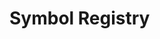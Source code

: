 # Symbol Registry

<SymbolRef name="Agent" path="agents.mdx" />

<SymbolRef name="Annotated" path="https://docs.python.org/3/library/typing.html#typing.Annotated.mdx" />

<SymbolRef name="Any" path="https://docs.python.org/3/library/typing.html#typing.Any.mdx" />

<SymbolRef name="AsyncAgent" path="agents.mdx" />

<SymbolRef name="AsyncCall" path="calls.mdx" />

<SymbolRef name="AsyncContextCall" path="calls.mdx" />

<SymbolRef name="AsyncContextStream" path="responses.mdx" />

<SymbolRef name="AsyncContextStructuredStream" path="responses.mdx" />

<SymbolRef name="AsyncStream" path="responses.mdx" />

<SymbolRef name="AsyncStructuredAgent" path="agents.mdx" />

<SymbolRef name="AsyncStructuredCall" path="calls.mdx" />

<SymbolRef name="AsyncStructuredContextCall" path="calls.mdx" />

<SymbolRef name="AsyncStructuredStream" path="responses.mdx" />

<SymbolRef name="Audio" path="content.mdx" />

<SymbolRef name="BaseException" path="https://docs.python.org/3/library/exceptions.html#BaseException.mdx" />

<SymbolRef name="Call" path="calls.mdx" />

<SymbolRef name="Callable" path="https://docs.python.org/3/library/typing.html#typing.Callable.mdx" />

<SymbolRef name="ChainMap" path="https://docs.python.org/3/library/collections.html#collections.ChainMap.mdx" />

<SymbolRef name="ClassVar" path="https://docs.python.org/3/library/typing.html#typing.ClassVar.mdx" />

<SymbolRef name="Content" path="content.mdx" />

<SymbolRef name="ContextCall" path="calls.mdx" />

<SymbolRef name="ContextResponse" path="responses.mdx" />

<SymbolRef name="ContextResponseContent" path="responses.mdx" />

<SymbolRef name="ContextStream" path="responses.mdx" />

<SymbolRef name="ContextStreamChunk" path="responses.mdx" />

<SymbolRef name="ContextStructuredStream" path="responses.mdx" />

<SymbolRef name="Counter" path="https://docs.python.org/3/library/collections.html#collections.Counter.mdx" />

<SymbolRef name="Dict" path="https://docs.python.org/3/library/typing.html#typing.Dict.mdx" />

<SymbolRef name="Document" path="content.mdx" />

<SymbolRef name="EnvironmentError" path="https://docs.python.org/3/library/exceptions.html#EnvironmentError.mdx" />

<SymbolRef name="Exception" path="https://docs.python.org/3/library/exceptions.html#Exception.mdx" />

<SymbolRef name="Final" path="https://docs.python.org/3/library/typing.html#typing.Final.mdx" />

<SymbolRef name="FinishReason" path="responses.mdx" />

<SymbolRef name="FrozenSet" path="https://docs.python.org/3/library/typing.html#typing.FrozenSet.mdx" />

<SymbolRef name="GeneratorExit" path="https://docs.python.org/3/library/exceptions.html#GeneratorExit.mdx" />

<SymbolRef name="Generic" path="https://docs.python.org/3/library/typing.html#typing.Generic.mdx" />

<SymbolRef name="IOError" path="https://docs.python.org/3/library/exceptions.html#IOError.mdx" />

<SymbolRef name="Image" path="content.mdx" />

<SymbolRef name="ImportError" path="https://docs.python.org/3/library/exceptions.html#ImportError.mdx" />

<SymbolRef name="KeyboardInterrupt" path="https://docs.python.org/3/library/exceptions.html#KeyboardInterrupt.mdx" />

<SymbolRef name="List" path="https://docs.python.org/3/library/typing.html#typing.List.mdx" />

<SymbolRef name="Literal" path="https://docs.python.org/3/library/typing.html#typing.Literal.mdx" />

<SymbolRef name="ModuleNotFoundError" path="https://docs.python.org/3/library/exceptions.html#ModuleNotFoundError.mdx" />

<SymbolRef name="None" path="https://docs.python.org/3/library/constants.html#None.mdx" />

<SymbolRef name="NotRequired" path="https://docs.python.org/3/library/typing.html#typing.NotRequired.mdx" />

<SymbolRef name="OSError" path="https://docs.python.org/3/library/exceptions.html#OSError.mdx" />

<SymbolRef name="Optional" path="https://docs.python.org/3/library/typing.html#typing.Optional.mdx" />

<SymbolRef name="OrderedDict" path="https://docs.python.org/3/library/collections.html#collections.OrderedDict.mdx" />

<SymbolRef name="Path" path="https://docs.python.org/3/library/pathlib.html#pathlib.Path.mdx" />

<SymbolRef name="Protocol" path="https://docs.python.org/3/library/typing.html#typing.Protocol.mdx" />

<SymbolRef name="Required" path="https://docs.python.org/3/library/typing.html#typing.Required.mdx" />

<SymbolRef name="Response" path="responses.mdx" />

<SymbolRef name="ResponseContent" path="responses.mdx" />

<SymbolRef name="Sequence" path="https://docs.python.org/3/library/typing.html#typing.Sequence.mdx" />

<SymbolRef name="Set" path="https://docs.python.org/3/library/typing.html#typing.Set.mdx" />

<SymbolRef name="StopIteration" path="https://docs.python.org/3/library/exceptions.html#StopIteration.mdx" />

<SymbolRef name="Stream" path="responses.mdx" />

<SymbolRef name="StreamChunk" path="responses.mdx" />

<SymbolRef name="StructuredAgent" path="agents.mdx" />

<SymbolRef name="StructuredCall" path="calls.mdx" />

<SymbolRef name="StructuredContextCall" path="calls.mdx" />

<SymbolRef name="StructuredStream" path="responses.mdx" />

<SymbolRef name="Text" path="content.mdx" />

<SymbolRef name="Thinking" path="content.mdx" />

<SymbolRef name="ToolCall" path="content.mdx" />

<SymbolRef name="ToolOutput" path="content.mdx" />

<SymbolRef name="Tuple" path="https://docs.python.org/3/library/typing.html#typing.Tuple.mdx" />

<SymbolRef name="Type" path="https://docs.python.org/3/library/typing.html#typing.Type.mdx" />

<SymbolRef name="TypeAlias" path="https://docs.python.org/3/library/typing.html#typing.TypeAlias.mdx" />

<SymbolRef name="TypeVar" path="https://docs.python.org/3/library/typing.html#typing.TypeVar.mdx" />

<SymbolRef name="TypedDict" path="https://docs.python.org/3/library/typing.html#typing.TypedDict.mdx" />

<SymbolRef name="Union" path="https://docs.python.org/3/library/typing.html#typing.Union.mdx" />

<SymbolRef name="Unpack" path="https://docs.python.org/3/library/typing.html#typing.Unpack.mdx" />

<SymbolRef name="Usage" path="responses.mdx" />

<SymbolRef name="Video" path="content.mdx" />

<SymbolRef name="agent" path="agents.mdx" />

<SymbolRef name="agents" path="index.mdx" />

<SymbolRef name="bool" path="https://docs.python.org/3/library/functions.html#bool.mdx" />

<SymbolRef name="bytearray" path="https://docs.python.org/3/library/stdtypes.html#bytearray.mdx" />

<SymbolRef name="bytes" path="https://docs.python.org/3/library/stdtypes.html#bytes.mdx" />

<SymbolRef name="call" path="calls.mdx" />

<SymbolRef name="callable" path="https://docs.python.org/3/library/functions.html#callable.mdx" />

<SymbolRef name="calls" path="index.mdx" />

<SymbolRef name="complex" path="https://docs.python.org/3/library/functions.html#complex.mdx" />

<SymbolRef name="content" path="index.mdx" />

<SymbolRef name="date" path="https://docs.python.org/3/library/datetime.html#datetime.date.mdx" />

<SymbolRef name="datetime" path="https://docs.python.org/3/library/datetime.html#datetime.datetime.mdx" />

<SymbolRef name="defaultdict" path="https://docs.python.org/3/library/collections.html#collections.defaultdict.mdx" />

<SymbolRef name="deque" path="https://docs.python.org/3/library/collections.html#collections.deque.mdx" />

<SymbolRef name="dict" path="https://docs.python.org/3/library/stdtypes.html#dict.mdx" />

<SymbolRef name="float" path="https://docs.python.org/3/library/functions.html#float.mdx" />

<SymbolRef name="frozenset" path="https://docs.python.org/3/library/stdtypes.html#frozenset.mdx" />

<SymbolRef name="int" path="https://docs.python.org/3/library/functions.html#int.mdx" />

<SymbolRef name="list" path="https://docs.python.org/3/library/stdtypes.html#list.mdx" />

<SymbolRef name="memoryview" path="https://docs.python.org/3/library/stdtypes.html#memoryview.mdx" />

<SymbolRef name="namedtuple" path="https://docs.python.org/3/library/collections.html#collections.namedtuple.mdx" />

<SymbolRef name="object" path="https://docs.python.org/3/library/functions.html#object.mdx" />

<SymbolRef name="range" path="https://docs.python.org/3/library/stdtypes.html#range.mdx" />

<SymbolRef name="responses" path="index.mdx" />

<SymbolRef name="set" path="https://docs.python.org/3/library/stdtypes.html#set.mdx" />

<SymbolRef name="str" path="https://docs.python.org/3/library/stdtypes.html#str.mdx" />

<SymbolRef name="time" path="https://docs.python.org/3/library/datetime.html#datetime.time.mdx" />

<SymbolRef name="timedelta" path="https://docs.python.org/3/library/datetime.html#datetime.timedelta.mdx" />

<SymbolRef name="tuple" path="https://docs.python.org/3/library/stdtypes.html#tuple.mdx" />

<SymbolRef name="type" path="https://docs.python.org/3/library/functions.html#type.mdx" />
